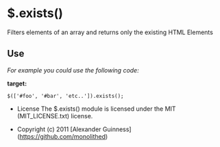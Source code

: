 # $.exists()

Filters elements of an array and returns only the existing HTML Elements

## Use
*For example you could use the following code:*

**target:**

	$(['#foo', '#bar', 'etc..']).exists();

* License
    The $.exists() module is licensed under the MIT (MIT_LICENSE.txt) license.

* Copyright (c) 2011 [Alexander Guinness] (https://github.com/monolithed)
